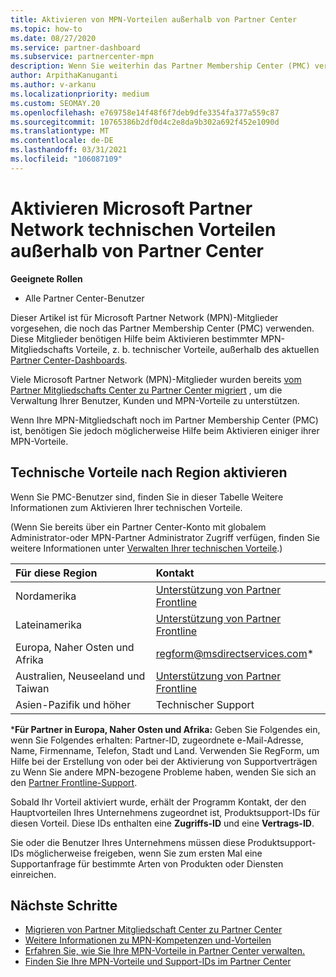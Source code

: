 ```yaml
---
title: Aktivieren von MPN-Vorteilen außerhalb von Partner Center
ms.topic: how-to
ms.date: 08/27/2020
ms.service: partner-dashboard
ms.subservice: partnercenter-mpn
description: Wenn Sie weiterhin das Partner Membership Center (PMC) verwenden, informieren Sie sich darüber, welche Personen Sie kontaktieren müssen, um Ihre MPN-Vorteile beim technischen Support zu aktivieren und Ihnen die Vorteile von Support-IDs
author: ArpithaKanuganti
ms.author: v-arkanu
ms.localizationpriority: medium
ms.custom: SEOMAY.20
ms.openlocfilehash: e769758e14f48f6f7deb9dfe3354fa377a559c87
ms.sourcegitcommit: 10765386b2df0d4c2e8da9b302a692f452e1090d
ms.translationtype: MT
ms.contentlocale: de-DE
ms.lasthandoff: 03/31/2021
ms.locfileid: "106087109"
---
```

# <a name="activate-microsoft-partner-network-technical-benefits-outside-of-partner-center"></a>Aktivieren Microsoft Partner Network technischen Vorteilen außerhalb von Partner Center


**Geeignete Rollen**

- Alle Partner Center-Benutzer

Dieser Artikel ist für Microsoft Partner Network (MPN)-Mitglieder vorgesehen, die noch das Partner Membership Center (PMC) verwenden. Diese Mitglieder benötigen Hilfe beim Aktivieren bestimmter MPN-Mitgliedschafts Vorteile, z. b. technischer Vorteile, außerhalb des aktuellen [Partner Center-Dashboards](https://partner.microsoft.com/dashboard).

Viele Microsoft Partner Network (MPN)-Mitglieder wurden bereits [vom Partner Mitgliedschafts Center zu Partner Center migriert](prepare-pmc-pc-migration.md) , um die Verwaltung Ihrer Benutzer, Kunden und MPN-Vorteile zu unterstützen.

Wenn Ihre MPN-Mitgliedschaft noch im Partner Membership Center (PMC) ist, benötigen Sie jedoch möglicherweise Hilfe beim Aktivieren einiger ihrer MPN-Vorteile.

## <a name="activate-technical-benefits-by-region"></a>Technische Vorteile nach Region aktivieren

Wenn Sie PMC-Benutzer sind, finden Sie in dieser Tabelle Weitere Informationen zum Aktivieren Ihrer technischen Vorteile.

(Wenn Sie bereits über ein Partner Center-Konto mit globalem Administrator-oder MPN-Partner Administrator Zugriff verfügen, finden Sie weitere Informationen unter [Verwalten Ihrer technischen Vorteile](manage-your-partner-network-benefits.md#manage-technical-benefits).)

|Für diese Region  | Kontakt |
|:--------|:------------|
|Nordamerika  | [Unterstützung von Partner Frontline](https://partner.microsoft.com/support?issueid=300-0042)  |
|Lateinamerika  | [Unterstützung von Partner Frontline](https://partner.microsoft.com/support?issueid=300-0042)  |
|Europa, Naher Osten und Afrika  | [regform@msdirectservices.com](mailto:regform@msdirectservices.com)*  |
|Australien, Neuseeland und Taiwan  | [Unterstützung von Partner Frontline](https://partner.microsoft.com/support?issueid=300-0042)  |
|Asien-Pazifik und höher  | Technischer Support  |

\***Für Partner in Europa, Naher Osten und Afrika:** Geben Sie Folgendes ein, wenn Sie Folgendes erhalten: Partner-ID, zugeordnete e-Mail-Adresse, Name, Firmenname, Telefon, Stadt und Land. Verwenden Sie RegForm, um Hilfe bei der Erstellung von oder bei der Aktivierung von Supportverträgen zu Wenn Sie andere MPN-bezogene Probleme haben, wenden Sie sich an den [Partner Frontline-Support](https://partner.microsoft.com/support?issueid=300-0042).

Sobald Ihr Vorteil aktiviert wurde, erhält der Programm Kontakt, der den Hauptvorteilen Ihres Unternehmens zugeordnet ist, Produktsupport-IDs für diesen Vorteil. Diese IDs enthalten eine **Zugriffs-ID** und eine **Vertrags-ID**. 

Sie oder die Benutzer Ihres Unternehmens müssen diese Produktsupport-IDs möglicherweise freigeben, wenn Sie zum ersten Mal eine Supportanfrage für bestimmte Arten von Produkten oder Diensten einreichen.

## <a name="next-steps"></a>Nächste Schritte

- [Migrieren von Partner Mitgliedschaft Center zu Partner Center](prepare-pmc-pc-migration.md)
- [Weitere Informationen zu MPN-Kompetenzen und-Vorteilen](learn-about-competencies.md)
- [Erfahren Sie, wie Sie Ihre MPN-Vorteile in Partner Center verwalten.](manage-your-partner-network-benefits.md)
- [Finden Sie Ihre MPN-Vorteile und Support-IDs im Partner Center](mpn-find-benefits.md)
